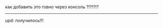 как добавить это говно через консоль ?!?!?!?

----------------------------------------------

upd: получилось!!!